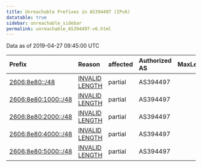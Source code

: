 ```yaml
---
title: Unreachable Prefixes in AS394497 (IPv6)
datatable: true
sidebar: unreachable_sidebar
permalink: unreachable_AS394497-v6.html
---
```


Data as of 2019-04-27 09:45:00 UTC


<div class="datatable-begin"></div>

| Prefix                                                           | Reason                                                                                                         | affected   | Authorized AS   |   MaxLength | Anchor                           |   unreachable /48s |
|:-----------------------------------------------------------------|:---------------------------------------------------------------------------------------------------------------|:-----------|:----------------|------------:|:---------------------------------|-------------------:|
| [2606:8e80::/48](https://stat.ripe.net/2606:8e80::/48)           | [INVALID LENGTH](https://rpki-validator.ripe.net/announcement-preview?asn=AS394497&prefix=2606:8e80::/48)      | partial    | AS394497        |          32 | [ARIN](unreachable_ARIN-v6.html) |                  1 |
| [2606:8e80:1000::/48](https://stat.ripe.net/2606:8e80:1000::/48) | [INVALID LENGTH](https://rpki-validator.ripe.net/announcement-preview?asn=AS394497&prefix=2606:8e80:1000::/48) | partial    | AS394497        |          32 | [ARIN](unreachable_ARIN-v6.html) |                  1 |
| [2606:8e80:2000::/48](https://stat.ripe.net/2606:8e80:2000::/48) | [INVALID LENGTH](https://rpki-validator.ripe.net/announcement-preview?asn=AS394497&prefix=2606:8e80:2000::/48) | partial    | AS394497        |          32 | [ARIN](unreachable_ARIN-v6.html) |                  1 |
| [2606:8e80:4000::/48](https://stat.ripe.net/2606:8e80:4000::/48) | [INVALID LENGTH](https://rpki-validator.ripe.net/announcement-preview?asn=AS394497&prefix=2606:8e80:4000::/48) | partial    | AS394497        |          32 | [ARIN](unreachable_ARIN-v6.html) |                  1 |
| [2606:8e80:5000::/48](https://stat.ripe.net/2606:8e80:5000::/48) | [INVALID LENGTH](https://rpki-validator.ripe.net/announcement-preview?asn=AS394497&prefix=2606:8e80:5000::/48) | partial    | AS394497        |          32 | [ARIN](unreachable_ARIN-v6.html) |                  1 |

<div class="datatable-end"></div>